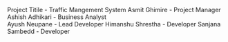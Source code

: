 Project Titile - Traffic Mangement System
Asmit Ghimire - Project Manager
Ashish Adhikari - Business Analyst  
Ayush Neupane - Lead Developer
Himanshu Shrestha - Developer
Sanjana Sambedd - Developer
